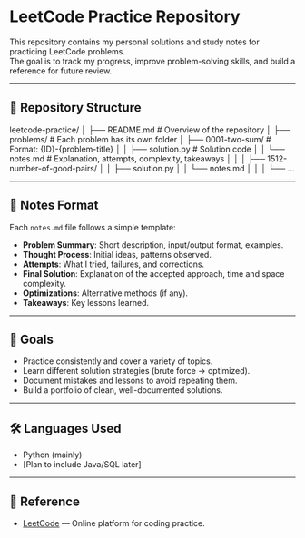 # LeetCode Practice Repository

This repository contains my personal solutions and study notes for practicing LeetCode problems.  
The goal is to track my progress, improve problem-solving skills, and build a reference for future review.

---

## 📂 Repository Structure

leetcode-practice/
│
├── README.md # Overview of the repository
│
├── problems/ # Each problem has its own folder
│ ├── 0001-two-sum/ # Format: {ID}-{problem-title}
│ │ ├── solution.py # Solution code
│ │ └── notes.md # Explanation, attempts, complexity, takeaways
│ │
│ ├── 1512-number-of-good-pairs/
│ │ ├── solution.py
│ │ └── notes.md
│ │
│ └── ...


---

## 📝 Notes Format

Each `notes.md` file follows a simple template:

- **Problem Summary**: Short description, input/output format, examples.  
- **Thought Process**: Initial ideas, patterns observed.  
- **Attempts**: What I tried, failures, and corrections.  
- **Final Solution**: Explanation of the accepted approach, time and space complexity.  
- **Optimizations**: Alternative methods (if any).  
- **Takeaways**: Key lessons learned.

---

## 🚀 Goals
- Practice consistently and cover a variety of topics.  
- Learn different solution strategies (brute force → optimized).  
- Document mistakes and lessons to avoid repeating them.  
- Build a portfolio of clean, well-documented solutions.  

---

## 🛠 Languages Used
- Python (mainly)  
- [Plan to include Java/SQL later]  

---

## 📌 Reference
- [LeetCode](https://leetcode.com/) — Online platform for coding practice.  
